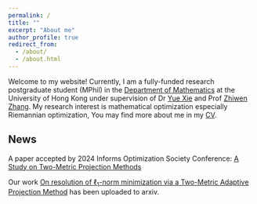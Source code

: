 ```yaml
---
permalink: /
title: ""
excerpt: "About me"
author_profile: true
redirect_from: 
  - /about/
  - /about.html
---
```



Welcome to my website! Currently, I am a fully-funded research postgraduate student (MPhil) in the [Department of Mathematics](https://hkumath.hku.hk/web/index.php) at the University of Hong Kong under supervision of Dr [Yue Xie](https://yue-xie.github.io/) and Prof [Zhiwen Zhang](https://hkumath.hku.hk/~zhangzw/). My research interest is mathematical optimization especially Riemannian optimization, You may find more about me in my [CV](https://Hanju-Wu.github.io/files/cv.pdf).

<script type="text/javascript" id="clustrmaps" src="//clustrmaps.com/map_v2.js?d=vnAq5fcEXGRQru0aRE9Vl84S7ZWXqXCGjkqnREdNz8I&cl=ffffff&w=a"></script>

## News

A paper accepted by 2024 Informs Optimization Society Conference: [ A Study on Two-Metric Projection Methods](https://sites.google.com/view/ios2024refereed?usp=sharing)

Our work [ On resolution of $\ell_1$-norm minimization via a Two-Metric Adaptive Projection Method](https://arxiv.org/abs/2504.12260) has been uploaded to arxiv.
